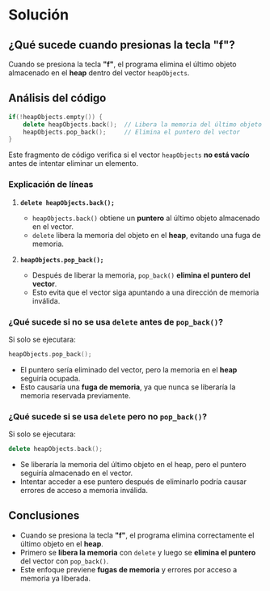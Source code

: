 # Solución

## ¿Qué sucede cuando presionas la tecla "f"?

Cuando se presiona la tecla **"f"**, el programa elimina el último objeto almacenado en el **heap** dentro del vector `heapObjects`.

## Análisis del código

```cpp
if(!heapObjects.empty()) {
    delete heapObjects.back();  // Libera la memoria del último objeto en el heap
    heapObjects.pop_back();     // Elimina el puntero del vector
}
```

Este fragmento de código verifica si el vector `heapObjects` **no está vacío** antes de intentar eliminar un elemento.

### Explicación de líneas

1. **`delete heapObjects.back();`**
   - `heapObjects.back()` obtiene un **puntero** al último objeto almacenado en el vector.
   - `delete` libera la memoria del objeto en el **heap**, evitando una fuga de memoria.

2. **`heapObjects.pop_back();`**
   - Después de liberar la memoria, `pop_back()` **elimina el puntero del vector**.
   - Esto evita que el vector siga apuntando a una dirección de memoria inválida.


### ¿Qué sucede si no se usa `delete` antes de `pop_back()`?

Si solo se ejecutara:
```cpp
heapObjects.pop_back();
```
- El puntero sería eliminado del vector, pero la memoria en el **heap** seguiría ocupada.
- Esto causaría una **fuga de memoria**, ya que nunca se liberaría la memoria reservada previamente.

### ¿Qué sucede si se usa `delete` pero no `pop_back()`?

Si solo se ejecutara:
```cpp
delete heapObjects.back();
```
- Se liberaría la memoria del último objeto en el heap, pero el puntero seguiría almacenado en el vector.
- Intentar acceder a ese puntero después de eliminarlo podría causar errores de acceso a memoria inválida.

## Conclusiones

- Cuando se presiona la tecla **"f"**, el programa elimina correctamente el último objeto en el **heap**.
- Primero se **libera la memoria** con `delete` y luego se **elimina el puntero** del vector con `pop_back()`.
- Este enfoque previene **fugas de memoria** y errores por acceso a memoria ya liberada.


